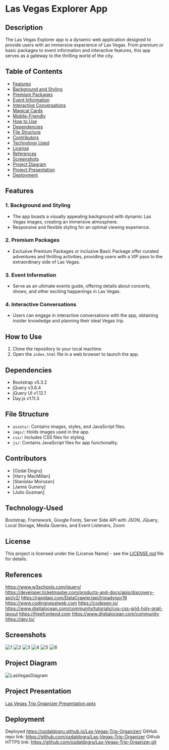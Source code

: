 # Las Vegas Explorer App

## Description
The Las Vegas Explorer app is a dynamic web application designed to provide users with an immersive experience of Las Vegas. From premium or basic packages to event information and interactive features, this app serves as a gateway to the thrilling world of the city.

## Table of Contents
- [Features](#features)
- [Background and Styling](#1-background-and-styling)
- [Premium Packages](#2-premium-packages)
- [Event Information](#3-event-information)
- [Interactive Conversations](#4-interactive-conversations)
- [Magical Cards](#5-magical-cards)
- [Mobile-Friendly](#6-mobile-friendly)
- [How to Use](#how-to-use)
- [Dependencies](#dependencies)
- [File Structure](#file-structure)
- [Contributors](#contributors)
- [Technology Used](#technology-used)
- [License](#license)
- [References](#references)
- [Screenshots](#Screenshots)
- [Project Diagram](#Project-Diagram)
- [Project Presentation](#Project-Presentation)
- [Deployment](#deployment)
## Features

### 1. Background and Styling
- The app boasts a visually appealing background with dynamic Las Vegas images, creating an immersive atmosphere.
- Responsive and flexible styling for an optimal viewing experience.

### 2. Premium Packages
- Exclusive Premium Packages or inclusive Basic Package offer curated adventures and thrilling activities, providing users with a VIP pass to 
the extraordinary side of Las Vegas.
### 3. Event Information
- Serve as an ultimate events guide, offering details about concerts, shows, and other exciting happenings in Las Vegas.

### 4. Interactive Conversations
- Users can engage in interactive conversations with the app, obtaining insider knowledge and planning their ideal Vegas trip.

## How to Use
1. Clone the repository to your local machine.
2. Open the `index.html` file in a web browser to launch the app.

## Dependencies
- Bootstrap v5.3.2
- jQuery v3.6.4
- jQuery UI v1.12.1
- Day.js v1.11.3

## File Structure
- `assets/`: Contains images, styles, and JavaScript files.
- `imgs/`: Holds images used in the app.
- `css/`: Includes CSS files for styling.
- `js/`: Contains JavaScript files for app functionality.


## Contributors
- [Ozdal Dogru]
- [Harry MacMillan]
- [Stanislav Morozan]
- [Jamie Guminy]
- [Julio Guzman]

## Technology-Used
Bootstrap, Framework, Google Fonts, Server Side API with JSON, JQuery, Local Storage, Media Queries, and Event Listeners, Zoom


## License
This project is licensed under the [License Name] - see the [LICENSE.md](LICENSE.md) file for details.

## References
https://www.w3schools.com/jquery/
https://developer.ticketmaster.com/products-and-docs/apis/discovery-api/v2/
https://rapidapi.com/DataCrawler/api/tripadvisor16
https://www.codingnepalweb.com
https://codepen.io/
https://www.digitalocean.com/community/tutorials/css-css-grid-holy-grail-layout
https://freefrontend.com
https://www.digitalocean.com/community
https://dev.to/


## Screenshots

![1](https://github.com/ozdaldogru/Las-Vegas-Trip-Organizer/assets/144311394/ce81c58f-5071-4f19-959d-a13159450e60)
![2](https://github.com/ozdaldogru/Las-Vegas-Trip-Organizer/assets/144311394/f7f578f2-17ab-45dd-bdfd-62d0755622d9)
![3](https://github.com/ozdaldogru/Las-Vegas-Trip-Organizer/assets/144311394/0d07bd1c-c30b-4754-979a-a0dc46fd9d21)
![4](https://github.com/ozdaldogru/Las-Vegas-Trip-Organizer/assets/144311394/a0b5ddcb-d32e-4533-a1e5-188995d62155)
![5](https://github.com/ozdaldogru/Las-Vegas-Trip-Organizer/assets/144311394/20dd1021-416c-4c9c-930e-d908be213657)
![6](https://github.com/ozdaldogru/Las-Vegas-Trip-Organizer/assets/144311394/b820291e-2eb5-4178-b77b-43261a02d69f)

## Project Diagram
![LasVegasDiagram](https://github.com/ozdaldogru/Las-Vegas-Trip-Organizer/assets/144311394/155f7b06-3944-4b60-8300-953c56caddf3)

## Project Presentation
[Las Vegas Trip Organizer Presentation.pptx](/assets/documents/Las%20Vegas%20Trip%20Organizer%20Presentation..pptx)

## Deployment
Deployed
    https://ozdaldogru.github.io/Las-Vegas-Trip-Organizer/
GitHub repo link:
    https://github.com/ozdaldogru/Las-Vegas-Trip-Organizer
Github HTTPS link:
    https://github.com/ozdaldogru/Las-Vegas-Trip-Organizer.git
